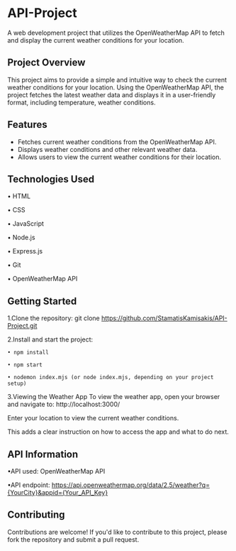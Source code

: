 ﻿# API-Project
A web development project that utilizes the OpenWeatherMap API to fetch and display the current weather conditions for your location.

## ﻿Project Overview
This project aims to provide a simple and intuitive way to check the current weather conditions for your location. Using the OpenWeatherMap API, the project fetches the latest weather data and displays it in a user-friendly format, including temperature, weather conditions.

## Features
 
- Fetches current weather conditions from the OpenWeatherMap API.
- Displays weather conditions and other relevant weather data.
- Allows users to view the current weather conditions for their location.

## Technologies Used
• HTML

• CSS

• JavaScript

• Node.js

• Express.js

• Git

• OpenWeatherMap API

## Getting Started
1.Clone the repository: git clone https://github.com/StamatisKamisakis/API-Project.git

2.Install and start the project:

    • npm install
   
    • npm start
   
    • nodemon index.mjs (or node index.mjs, depending on your project setup)   

3.Viewing the Weather App
 To view the weather app, open your browser and navigate to: http://localhost:3000/

 Enter your location to view the current weather conditions.

 This adds a clear instruction on how to access the app and what to do next.

## API Information
•API used: OpenWeatherMap API

•API endpoint: https://api.openweathermap.org/data/2.5/weather?q={YourCity}&appid={Your_API_Key}

## Contributing
Contributions are welcome! If you'd like to contribute to this project, please fork the repository and submit a pull request.
